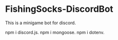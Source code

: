 # FishingSocks-DiscordBot
This is a minigame bot for discord.

npm i discord.js.
npm i mongoose.
npm i dotenv.
